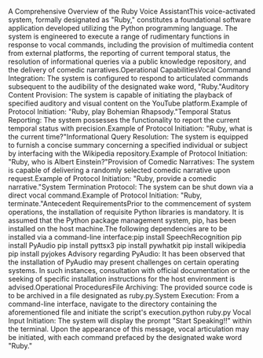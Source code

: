 A Comprehensive Overview of the Ruby Voice AssistantThis voice-activated system, formally designated as "Ruby," constitutes a foundational software application developed utilizing the Python programming language. The system is engineered to execute a range of rudimentary functions in response to vocal commands, including the provision of multimedia content from external platforms, the reporting of current temporal status, the resolution of informational queries via a public knowledge repository, and the delivery of comedic narratives.Operational CapabilitiesVocal Command Integration: The system is configured to respond to articulated commands subsequent to the audibility of the designated wake word, "Ruby."Auditory Content Provision: The system is capable of initiating the playback of specified auditory and visual content on the YouTube platform.Example of Protocol Initiation: "Ruby, play Bohemian Rhapsody."Temporal Status Reporting: The system possesses the functionality to report the current temporal status with precision.Example of Protocol Initiation: "Ruby, what is the current time?"Informational Query Resolution: The system is equipped to furnish a concise summary concerning a specified individual or subject by interfacing with the Wikipedia repository.Example of Protocol Initiation: "Ruby, who is Albert Einstein?"Provision of Comedic Narratives: The system is capable of delivering a randomly selected comedic narrative upon request.Example of Protocol Initiation: "Ruby, provide a comedic narrative."System Termination Protocol: The system can be shut down via a direct vocal command.Example of Protocol Initiation: "Ruby, terminate."Antecedent RequirementsPrior to the commencement of system operations, the installation of requisite Python libraries is mandatory. It is assumed that the Python package management system, pip, has been installed on the host machine.The following dependencies are to be installed via a command-line interface:pip install SpeechRecognition
pip install PyAudio
pip install pyttsx3
pip install pywhatkit
pip install wikipedia
pip install pyjokes
Advisory regarding PyAudio: It has been observed that the installation of PyAudio may present challenges on certain operating systems. In such instances, consultation with official documentation or the seeking of specific installation instructions for the host environment is advised.Operational ProceduresFile Archiving: The provided source code is to be archived in a file designated as ruby.py.System Execution: From a command-line interface, navigate to the directory containing the aforementioned file and initiate the script's execution.python ruby.py
Vocal Input Initiation: The system will display the prompt "Start Speaking!!" within the terminal. Upon the appearance of this message, vocal articulation may be initiated, with each command prefaced by the designated wake word "Ruby."
